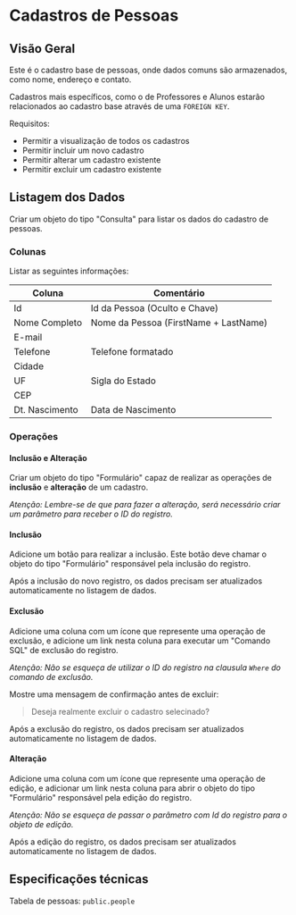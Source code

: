 # Cadastros de Pessoas

## Visão Geral
Este é o cadastro base de pessoas, onde dados comuns são armazenados, como nome, endereço e contato.

Cadastros mais específicos, como o de Professores e Alunos estarão relacionados ao cadastro base através de uma `FOREIGN KEY`.

Requisitos:

- Permitir a visualização de todos os cadastros
- Permitir incluir um novo cadastro
- Permitir alterar um cadastro existente
- Permitir excluir um cadastro existente

## Listagem dos Dados
Criar um objeto do tipo "Consulta" para listar os dados do cadastro de pessoas.

### Colunas
Listar as seguintes informações:

| Coluna            | Comentário
|-------------------|-----
| Id                | Id da Pessoa (Oculto e Chave)
| Nome Completo     | Nome da Pessoa (FirstName + LastName)
| E-mail            |
| Telefone          | Telefone formatado
| Cidade            | 
| UF                | Sigla do Estado
| CEP               |
| Dt. Nascimento    | Data de Nascimento

### Operações

#### Inclusão e Alteração
Criar um objeto do tipo "Formulário" capaz de realizar as operações de __inclusão__ e __alteração__ de um cadastro.

_Atenção: Lembre-se de que para fazer a alteração, será necessário criar um parâmetro para receber o ID do registro._

#### Inclusão
Adicione um botão para realizar a inclusão. Este botão deve chamar o objeto do tipo "Formulário" responsável pela inclusão do registro. 

Após a inclusão do novo registro, os dados precisam ser atualizados automaticamente no listagem de dados.

#### Exclusão
Adicione uma coluna com um ícone que represente uma operação de exclusão, e adicione um link nesta coluna para executar um "Comando SQL" de exclusão do registro.

_Atenção: Não se esqueça de utilizar o ID do registro na clausula `Where` do comando de exclusão._

Mostre uma mensagem de confirmação antes de excluir:
> Deseja realmente excluir o cadastro selecinado?

Após a exclusão do registro, os dados precisam ser atualizados automaticamente no listagem de dados.

#### Alteração
Adicione uma coluna com um ícone que represente uma operação de edição, e adicionar um link nesta coluna para abrir o objeto do tipo "Formulário" responsável pela edição do registro.

_Atenção: Não se esqueça de passar o parâmetro com Id do registro para o objeto de edição._

Após a edição do registro, os dados precisam ser atualizados automaticamente no listagem de dados.

## Especificações técnicas

Tabela de pessoas: `public.people`